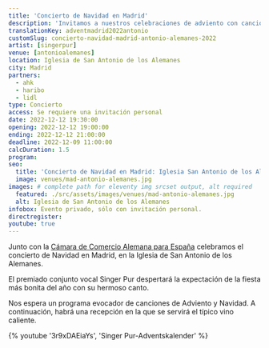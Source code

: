 ```yaml
---
title: 'Concierto de Navidad en Madrid'
description: 'Invitamos a nuestros celebraciones de adviento con canciones de navidad, dulces especiados y vino tinto caliente alemán.'
translationKey: adventmadrid2022antonio
customSlug: concierto-navidad-madrid-antonio-alemanes-2022
artist: [singerpur]
venue: [antonioalemanes]
location: Iglesia de San Antonio de los Alemanes
city: Madrid
partners:
  - ahk
  - haribo
  - lidl
type: Concierto
access: Se requiere una invitación personal
date: 2022-12-12 19:30:00
opening: 2022-12-12 19:00:00
ending: 2022-12-12 21:00:00
deadline: 2022-12-09 11:00:00
calcDuration: 1.5
program:
seo:
  title: 'Concierto de Navidad en Madrid: Iglesia San Antonio de los Alemanes'
  image: venues/mad-antonio-alemanes.jpg
images: # complete path for eleventy img srcset output, alt required
  featured: ./src/assets/images/venues/mad-antonio-alemanes.jpg
  alt: Iglesia de San Antonio de los Alemanes
infobox: Evento privado, sólo con invitación personal.
directregister:
youtube: true
---
```


Junto con la <a href="https://www.ahk.es/" rel="noopener" target="_blank" rel="nofollow noopener noreferrer">Cámara de Comercio Alemana para España</a> celebramos el concierto de Navidad en Madrid, en la Iglesia de San Antonio de los Alemanes.

El premiado conjunto vocal Singer Pur despertará la expectación de la fiesta más bonita del año con su hermoso canto.

Nos espera un programa evocador de canciones de Adviento y Navidad. A continuación, habrá una recepción en la que se servirá el típico vino caliente.

{% youtube '3r9xDAEiaYs', 'Singer Pur-Adventskalender' %}
